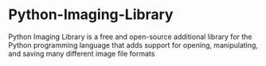# Python-Imaging-Library
Python Imaging Library is a free and open-source additional library for the Python programming language that adds support for opening, manipulating, and saving many different image file formats

